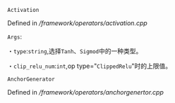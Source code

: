 `Activation`

Defined in */framework/operators/activation.cpp*

`Args`:

  ・`type`:`string`,选择`Tanh`、`Sigmod`中的一种类型。

  ・`clip_relu_num`:`int`,op type="`ClippedRelu`"时的上限值。



`AnchorGenerator`

Defined in */framework/operators/anchorgenertor.cpp*




